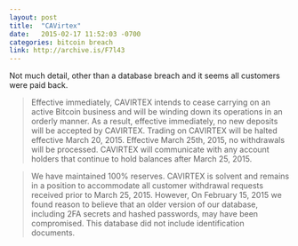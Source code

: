 ```yaml
---
layout: post
title:  "CAVirtex"
date:   2015-02-17 11:52:03 -0700
categories: bitcoin breach
link: http://archive.is/F7l43
---
```

Not much detail, other than a database breach and it seems all customers were paid back. 

> Effective immediately, CAVIRTEX intends to cease carrying on an active Bitcoin business and will be winding down its operations in an orderly manner. As a result, effective immediately, no new deposits will be accepted by CAVIRTEX. Trading on CAVIRTEX will be halted effective March 20, 2015. Effective March 25th, 2015, no withdrawals will be processed. CAVIRTEX will communicate with any account holders that continue to hold balances after March 25, 2015.

> We have maintained 100% reserves. CAVIRTEX is solvent and remains in a position to accommodate all customer withdrawal requests received prior to March 25, 2015. However, On February 15, 2015 we found reason to believe that an older version of our database, including 2FA secrets and hashed passwords, may have been compromised. This database did not include identification documents.
